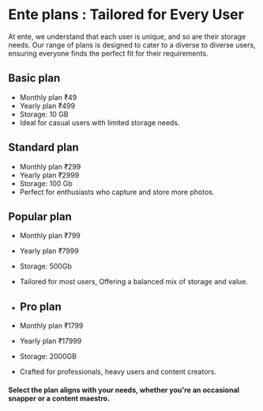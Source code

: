 # Ente plans : Tailored for Every User
At ente, we understand that each user is unique, and so are their storage needs. Our range of plans is designed to cater to a diverse to diverse users, ensuring everyone finds the perfect fit for their requirements.


## Basic plan
- Monthly plan ₹49
- Yearly plan  ₹499
- Storage: 10 GB
- Ideal for casual users with limited storage needs.

## Standard plan
- Monthly plan ₹299
- Yearly plan  ₹2999
- Storage: 100 Gb
- Perfect for enthusiasts who capture and store more photos.

## Popular plan 
- Monthly plan ₹799
- Yearly plan  ₹7999
- Storage: 500Gb
- Tailored for most users, Offering a balanced mix of storage and value.

- ## Pro plan
- Monthly plan ₹1799
- Yearly plan  ₹17999
- Storage: 2000GB
- Crafted for professionals, heavy users and content creators.


#### Select the plan aligns with your needs, whether you're an occasional snapper or a content maestro. 
